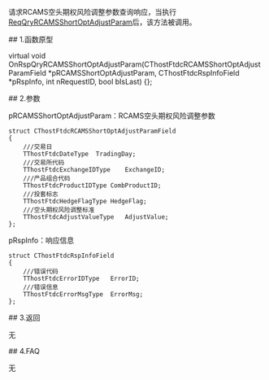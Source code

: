 <p>请求RCAMS空头期权风险调整参数查询响应，当执行<a href="../../CTHOSTFTDCTRADERSPI/REQQRYRCAMSSHORTOPTADJUSTPARAM/">ReqQryRCAMSShortOptAdjustParam</a>后，该方法被调用。</p>
<span class="anchor" id="cd13471e-0046-4b1e-94ab-736c8fc6e9e3"></span>
## 1.函数原型
<p>virtual void OnRspQryRCAMSShortOptAdjustParam(CThostFtdcRCAMSShortOptAdjustParamField *pRCAMSShortOptAdjustParam, CThostFtdcRspInfoField *pRspInfo, int nRequestID, bool bIsLast) {};</p>
<span class="anchor" id="bd9cff49-50ab-436d-a744-a9fd023427af"></span>
## 2.参数
<p>pRCAMSShortOptAdjustParam：RCAMS空头期权风险调整参数</p>
<pre><code>struct CThostFtdcRCAMSShortOptAdjustParamField
{
    ///交易日
    TThostFtdcDateType  TradingDay;
    ///交易所代码
    TThostFtdcExchangeIDType    ExchangeID;
    ///产品组合代码
    TThostFtdcProductIDType CombProductID;
    ///投套标志
    TThostFtdcHedgeFlagType HedgeFlag;
    ///空头期权风险调整标准
    TThostFtdcAdjustValueType   AdjustValue;
};
</code></pre>
<p>pRspInfo：响应信息</p>
<pre><code>struct CThostFtdcRspInfoField
{
    ///错误代码
    TThostFtdcErrorIDType   ErrorID;
    ///错误信息
    TThostFtdcErrorMsgType  ErrorMsg;
};
</code></pre>
<span class="anchor" id="0d955eba-443f-4efb-a77c-d78032a9e810"></span>
## 3.返回
<p>无</p>
<span class="anchor" id="6f0fdbe5-9a31-4aed-9e59-d0c252677f0b"></span>
## 4.FAQ
<p>无</p>
